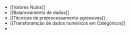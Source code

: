 - [[Valores Nulos]]
- [[Balanceamento de dados]]
- [[Técnicas de preprocessamento agressivas]]
- [[Transforamção de dados numéricos em Categóricos]]
- 
